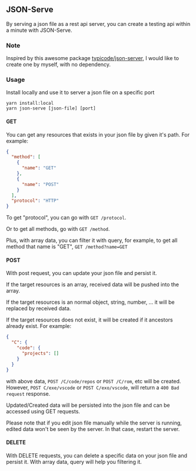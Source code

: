## JSON-Serve

By serving a json file as a rest api server, you can create a testing api within a minute with JSON-Serve.

### Note

Inspired by this awesome package [typicode/json-server](https://github.com/typicode/json-server), I would like to create one by myself, with no dependency.

### Usage

Install locally and use it to server a json file on a specific port

```shell
yarn install:local
yarn json-serve [json-file] [port]
```

#### GET

You can get any resources that exists in your json file by given it's path. For example:

```json
{
  "method": [
    {
      "name": "GET"
    },
    {
      "name": "POST"
    }
  ],
  "protocol": "HTTP"
}
```

To get "protocol", you can go with `GET /protocol`.

Or to get all methods, go with `GET /method`.

Plus, with array data, you can filter it with query, for example, to get all method that name is "GET", `GET /method?name=GET`

#### POST

With post request, you can update your json file and persist it.

If the target resources is an array, received data will be pushed into the array.

If the target resources is an normal object, string, number, ... it will be replaced by received data.

If the target resources does not exist, it will be created if it ancestors already exist. For example:

```json
{
  "C": {
    "code": {
      "projects": []
    }
  }
}
```

with above data, `POST /C/code/repos` or `POST /C/rom`, etc will be created. However, `POST C/exe/vscode` or `POST C/exo/vscode`, will return a `400 Bad request` response.

Updated/Created data will be persisted into the json file and can be accessed using GET requests.

Please note that if you edit json file manually while the server is running, edited data won't be seen by the server. In that case, restart the server.

#### DELETE

With DELETE requests, you can delete a specific data on your json file and persist it. With array data, query will help you filtering it.
